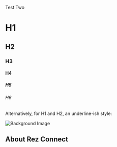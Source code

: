 Test Two

# H1
## H2
### H3
#### H4
##### H5
###### H6

Alternatively, for H1 and H2, an underline-ish style:

  <!-- Hero Section -->
  <section class="hero">
    <img src="hero_background.jpg" alt="Background Image">
    <h1>About Rez Connect</h1>
    <p>
      <!-- Brief Paragraph -->
    </p>
  </section>
